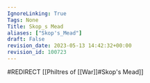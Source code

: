 ```yaml
---
IgnoreLinking: True
Tags: None
Title: Skop_s Mead
aliases: ["Skop's_Mead"]
draft: False
revision_date: 2023-05-13 14:42:32+00:00
revision_id: 100723
---
```


#REDIRECT [[Philtres of [[War]]#Skop's Mead]]